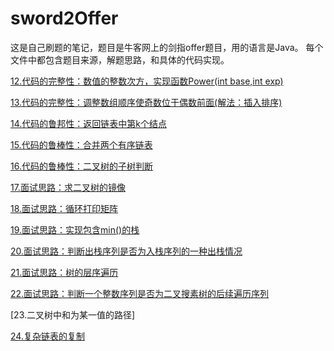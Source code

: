 # sword2Offer
这是自己刷题的笔记，题目是牛客网上的剑指offer题目，用的语言是Java。
每个文件中都包含题目来源，解题思路，和具体的代码实现。

[12.代码的完整性：数值的整数次方，实现函数Power(int base,int exp)](https://github.com/JessonKang/sword2Offer/blob/master/Power.java)

[13.代码的完整性：调整数组顺序使奇数位于偶数前面(解法：插入排序)](https://github.com/JessonKang/sword2Offer/blob/master/reOrderArray.java)

[14.代码的鲁邦性：返回链表中第k个结点](https://github.com/JessonKang/sword2Offer/blob/master/FindKthToTail.java)

[15.代码的鲁棒性：合并两个有序链表](https://github.com/JessonKang/sword2Offer/blob/master/MergeList.java)

[16.代码的鲁棒性：二叉树的子树判断](https://github.com/JessonKang/sword2Offer/blob/master/HasSubtree.java)

[17.面试思路：求二叉树的镜像](https://github.com/JessonKang/sword2Offer/commit/d55a28c47d920e839f5044e29ebe58408ea3a077)

[18.面试思路：循环打印矩阵](https://github.com/JessonKang/sword2Offer/blob/master/PrintMatrix.java)

[19.面试思路：实现包含min()的栈](https://github.com/JessonKang/sword2Offer/commit/277d89d2105ee59ab9e28d83ed20dad809cf2a21)

[20.面试思路：判断出栈序列是否为入栈序列的一种出栈情况](https://github.com/JessonKang/sword2Offer/blob/master/StackPushAndPop.java)

[21.面试思路：树的层序遍历](https://github.com/JessonKang/sword2Offer/blob/master/PrintFromTopToBottom.java)

[22.面试思路：判断一个整数序列是否为二叉搜素树的后续遍历序列](https://github.com/JessonKang/sword2Offer/blob/master/VerifySequenceOfBST.java)

[23.二叉树中和为某一值的路径]

[24.复杂链表的复制](https://github.com/JessonKang/sword2Offer/commit/5ae285ba86515aee6e4e427351ce51a11f97cea2)
